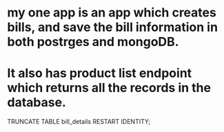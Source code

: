 # my one app is an app which creates bills, and save the bill information in both postrges and mongoDB.
# It also has product list endpoint which returns all the records in the database.


TRUNCATE TABLE bill_details RESTART IDENTITY;